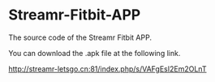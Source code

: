 # Streamr-Fitbit-APP

The source code of the Streamr Fitbit APP.

You can download the .apk file at the following link.

http://streamr-letsgo.cn:81/index.php/s/VAFgEsI2Em2OLnT
